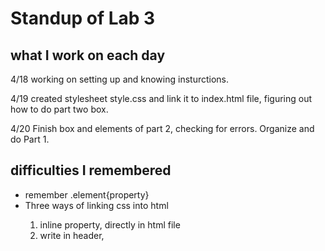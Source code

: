 # Standup of Lab 3

## what I work on each day
<p>4/18 working on setting up and knowing insturctions.</p>

<p>4/19 created stylesheet style.css and link it to index.html file, figuring out how to do part two box.</p>

<p>4/20 Finish box and elements of part 2, checking for errors. Organize and do Part 1.</p>

## difficulties I remembered
<ul>
  <li> remember .element{property}</li>
  <li> Three ways of linking css into html</li>
    <ol>
      <li>inline property, directly in html file</li>
      <li>write in header, <style> </li>
      <li>my prefered way: link to a .css stylesheet in header, clearer.</li>
    </ol>
  <li>different combinations of selectors</li>
</ul>
